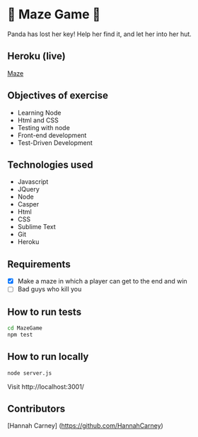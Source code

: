 :panda_face: Maze Game :panda_face:
=========

Panda has lost her key! Help her find it, and let her into her hut.

Heroku (live)
------
[Maze]: https://panda-maze.herokuapp.com/

[Maze]

Objectives of exercise
-----
* Learning Node
 * Html and CSS
 * Testing with node
* Front-end development
 * Test-Driven Development

Technologies used
----------
* Javascript
* JQuery
* Node
* Casper
* Html
* CSS
* Sublime Text
* Git
* Heroku

Requirements
---------------
- [x] Make a maze in which a player can get to the end and win
- [ ] Bad guys who kill you

How to run tests
----
```sh
cd MazeGame
npm test
```

How to run locally
----

```sh
node server.js
```

Visit http://localhost:3001/

<h2> Contributors </h2>

[Hannah Carney] (https://github.com/HannahCarney)
